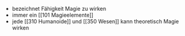 - bezeichnet Fähigkeit Magie zu wirken 
- immer ein [[101 Magieelemente]]
- jede [[310 Humanoide]] und [[350 Wesen]] kann theoretisch Magie wirken 
